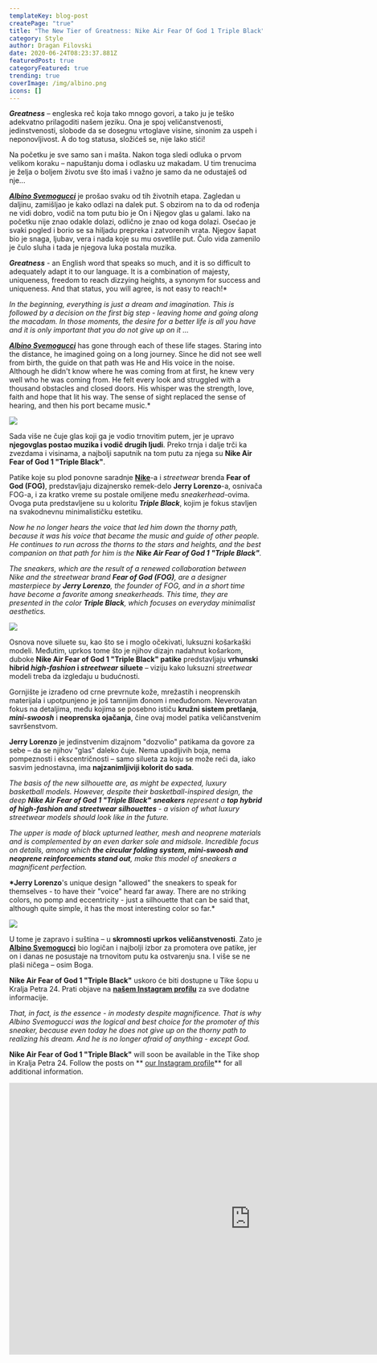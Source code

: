 ```yaml
---
templateKey: blog-post
createPage: "true"
title: "The New Tier of Greatness: Nike Air Fear Of God 1 Triple Black"
category: Style
author: Dragan Filovski
date: 2020-06-24T08:23:37.881Z
featuredPost: true
categoryFeatured: true
trending: true
coverImage: /img/albino.png
icons: []
---
```

***Greatness*** – engleska reč koja tako mnogo govori, a tako ju je teško adekvatno prilagoditi našem jeziku. Ona je spoj veličanstvenosti, jedinstvenosti, slobode da se dosegnu vrtoglave visine, sinonim za uspeh i neponovljivost. A do tog statusa, složićeš se, nije lako stići!

Na početku je sve samo san i mašta. Nakon toga sledi odluka o prvom velikom koraku – napuštanju doma i odlasku uz makadam. U tim trenucima je želja o boljem životu sve što imaš i važno je samo da ne odustaješ od nje...

***[Albino Svemogucci](https://www.instagram.com/albino.svemoguccii/)*** je prošao svaku od tih životnih etapa. Zagledan u daljinu, zamišljao je kako odlazi na dalek put. S obzirom na to da od rođenja ne vidi dobro, vodič na tom putu bio je On i Njegov glas u galami. Iako na početku nije znao odakle dolazi, odlično je znao od koga dolazi. Osećao je svaki pogled i borio se sa hiljadu prepreka i zatvorenih vrata. Njegov šapat bio je snaga, ljubav, vera i nada koje su mu osvetlile put. Čulo vida zamenilo je čulo sluha i tada je njegova luka postala muzika.

***Greatness*** - an English word that speaks so much, and it is so difficult to adequately adapt it to our language. It is a combination of majesty, uniqueness, freedom to reach dizzying heights, a synonym for success and uniqueness. And that status, you will agree, is not easy to reach!*

*In the beginning, everything is just a dream and imagination. This is followed by a decision on the first big step - leaving home and going along the macadam. In those moments, the desire for a better life is all you have and it is only important that you do not give up on it ...*

***[Albino Svemogucci](https://www.instagram.com/albino.svemoguccii/)*** has gone through each of these life stages. Staring into the distance, he imagined going on a long journey. Since he did not see well from birth, the guide on that path was He and His voice in the noise. Although he didn't know where he was coming from at first, he knew very well who he was coming from. He felt every look and struggled with a thousand obstacles and closed doors. His whisper was the strength, love, faith and hope that lit his way. The sense of sight replaced the sense of hearing, and then his port became music.*

![](/img/tike_belgrade_nike_air_fear_of_god_1_triple_black_albino_svemogucci-12-.jpg)

Sada više ne čuje glas koji ga je vodio trnovitim putem, jer je upravo **njegovglas postao muzika i vodič drugih ljudi**. Preko trnja i dalje trči ka zvezdama i visinama, a najbolji saputnik na tom putu za njega su **Nike Air Fear of God 1 "Triple Black"**.

Patike koje su plod ponovne saradnje **[Nike](https://www.tike.rs/proizvodi/nike)**-a i *streetwear* brenda **Fear of God (FOG)**, predstavljaju dizajnersko remek-delo **Jerry Lorenzo**-a, osnivača FOG-a, i za kratko vreme su postale omiljene među *sneakerhead*-ovima. Ovoga puta predstavljene su u koloritu ***Triple Black***, kojim je fokus stavljen na svakodnevnu minimalističku estetiku.

*Now he no longer hears the voice that led him down the thorny path, because it was his voice that became the music and guide of other people. He continues to run across the thorns to the stars and heights, and the best companion on that path for him is the **Nike Air Fear of God 1 "Triple Black"**.*

*The sneakers, which are the result of a renewed collaboration between Nike and the streetwear brand **Fear of God (FOG)**, are a designer masterpiece by **Jerry Lorenzo**, the founder of FOG, and in a short time have become a favorite among sneakerheads. This time, they are presented in the color **Triple Black**, which focuses on everyday minimalist aesthetics.*

![](/img/tike_belgrade_nike_air_fear_of_god_1_triple_black_albino_svemogucci-7-.jpg)

Osnova nove siluete su, kao što se i moglo očekivati, luksuzni košarkaški modeli. Međutim, uprkos tome što je njihov dizajn nadahnut košarkom, duboke **Nike Air Fear of God 1 "Triple Black" patike** predstavljaju **vrhunski** **hibrid *high-fashion* i *streetwear* siluete** – viziju kako luksuzni *streetwear* modeli treba da izgledaju u budućnosti.

Gornjište je izrađeno od crne prevrnute kože, mrežastih i neoprenskih materijala i upotpunjeno je još tamnijim đonom i međuđonom. Neverovatan fokus na detaljima, među kojima se posebno ističu **kružni sistem pretlanja**, ***mini-swoosh*** i **neoprenska ojačanja**, čine ovaj model patika veličanstvenim savršenstvom.

**Jerry Lorenzo** je jedinstvenim dizajnom "dozvolio" patikama da govore za sebe – da se njihov "glas" daleko čuje. Nema upadljivih boja, nema pompeznosti i ekscentričnosti – samo silueta za koju se može reći da, iako sasvim jednostavna, ima **najzanimljiviji kolorit do sada**.

*The basis of the new silhouette are, as might be expected, luxury basketball models. However, despite their basketball-inspired design, the deep **Nike Air Fear of God 1 "Triple Black"** **sneakers** represent a **top hybrid of high-fashion and streetwear silhouettes** - a vision of what luxury streetwear models should look like in the future.*

*The upper is made of black upturned leather, mesh and neoprene materials and is complemented by an even darker sole and midsole. Incredible focus on details, among which **the circular folding system, mini-swoosh and neoprene reinforcements stand out**, make this model of sneakers a magnificent perfection.*

**\*Jerry Lorenzo**'s unique design "allowed" the sneakers to speak for themselves - to have their "voice" heard far away. There are no striking colors, no pomp and eccentricity - just a silhouette that can be said that, although quite simple, it has the most interesting color so far.*

![](/img/tike_belgrade_nike_air_fear_of_god_1_triple_black_albino_svemogucci-2-.jpg)

U tome je zapravo i suština – u **skromnosti uprkos veličanstvenosti**. Zato je **[Albino Svemogucci](https://www.instagram.com/albino.svemogucci/)** bio logičan i najbolji izbor za promotera ove patike, jer on i danas ne posustaje na trnovitom putu ka ostvarenju sna. I više se ne plaši ničega – osim Boga.

**Nike Air Fear of God 1 "Triple Black"** uskoro će biti dostupne u Tike šopu u Kralja Petra 24. Prati objave na **[našem Instagram profilu](https://www.instagram.com/tikebelgrade/)** za sve dodatne informacije.

*That, in fact, is the essence - in modesty despite magnificence. That is why Albino Svemogucci was the logical and best choice for the promoter of this sneaker, because even today he does not give up on the thorny path to realizing his dream. And he is no longer afraid of anything - except God.*

**Nike Air Fear of God 1 "Triple Black"**  will soon be available in the Tike shop in Kralja Petra 24. Follow the posts on ** [our Instagram profile](https://www.instagram.com/tikebelgrade/)**  for all additional information.



<iframe width="960" height="540" src="https://www.youtube.com/embed/X77E3HxiVPQ" frameborder="0" allow="accelerometer; autoplay; clipboard-write; encrypted-media; gyroscope; picture-in-picture" allowfullscreen></iframe>